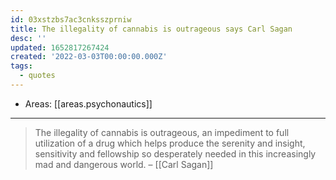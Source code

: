 ```yaml
---
id: 03xstzbs7ac3cnksszprniw
title: The illegality of cannabis is outrageous says Carl Sagan
desc: ''
updated: 1652817267424
created: '2022-03-03T00:00:00.000Z'
tags:
  - quotes
---
```


- Areas: [[areas.psychonautics]]

---

> The illegality of cannabis is outrageous, an impediment to full utilization of a drug which helps produce the serenity and insight, sensitivity and fellowship so desperately needed in this increasingly mad and dangerous world. – [[Carl Sagan]]
